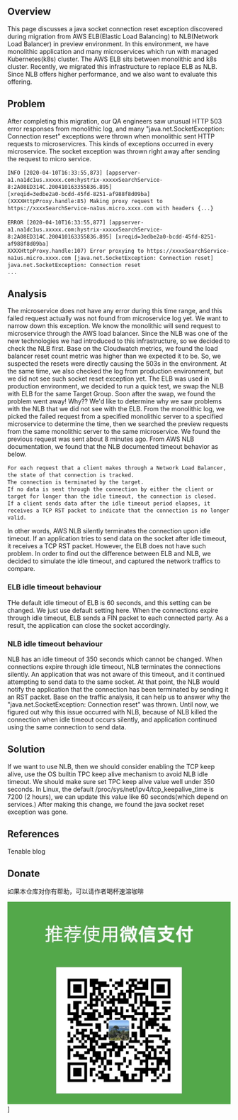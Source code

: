 ## Overview
This page discusses a java socket connection reset exception discovered during migration from AWS ELB(Elastic Load Balancing) to NLB(Network Load Balancer) in preview environment.
In this environment, we have monolithic application and many microservices which run with managed Kubernetes(k8s) cluster. 
The AWS ELB sits between monolithic and k8s cluster. Recently, we migrated this infrastructure to replace ELB as NLB. 
Since NLB offers higher performance, and we also want to evaluate this offering.
## Problem
After completing this migration, our QA engineers saw unusual HTTP 503 error responses from monolithic log, and many "java.net.SocketException: Connection reset" exceptions were thrown when monolithic sent HTTP requests to microservicres. 
This kinds of exceptions occurred in every microservice. The socket exception was thrown right away after sending the request to micro service.
```
INFO [2020-04-10T16:33:55,873] [appserver-a1.na1dc1us.xxxxx.com:hystrix-xxxxxSearchService-8:2A08ED314C.200410163355836.895] 
[xreqid=3edbe2a0-bcdd-45fd-8251-af988f8d09ba] (XXXXHttpProxy.handle:85) Making proxy request to https://xxxxSearchService-na1us.micro.xxxx.com with headers {...}

ERROR [2020-04-10T16:33:55,877] [appserver-a1.na1dc1us.xxxxx.com:hystrix-xxxxxSearchService-8:2A08ED314C.200410163355836.895] [xreqid=3edbe2a0-bcdd-45fd-8251-af988f8d09ba] 
XXXXHttpProxy.handle:107) Error proxying to https://xxxxSearchService-na1us.micro.xxxx.com [java.net.SocketException: Connection reset]
java.net.SocketException: Connection reset
...
```
## Analysis
The microservice does not have any error during this time range, and this failed request actually was not found from microservice log yet.
We want to narrow down this exception. We know the monolithic will send request to microservice through the AWS load balancer.
Since the NLB was one of the new technologies we had introduced to this infrastructure, so we decided to check the NLB first.
Base on the Cloudwatch metrics, we found the load balancer reset count metric was higher than we expected it to be. 
So, we suspected the resets were directly causing the 503s in the environment. 
At the same time, we also checked the log from production environment, but we did not see such socket reset exception yet.
The ELB was used in production environment, we decided to run a quick test, we swap the NLB with ELB for the same Target Group.
Soon after the swap, we found the problem went away! Why?? We'd like to determine why we saw problems with the NLB that we did not see with the ELB. 
From the monolithic log, we picked the failed request from a specified monolithic server to a specified microservice to 
determine the time, then we searched the preview requests from the same monolithic server to the same microservice.
We found the previous request was sent about 8 minutes ago.
From AWS NLB documentation, we found that the NLB documented timeout behavior as below.
```
For each request that a client makes through a Network Load Balancer, the state of that connection is tracked. 
The connection is terminated by the target. 
If no data is sent through the connection by either the client or target for longer than the idle timeout, the connection is closed. 
If a client sends data after the idle timeout period elapses, it receives a TCP RST packet to indicate that the connection is no longer valid.
```
In other words, AWS NLB silently terminates the connection upon idle timeout. 
If an application tries to send data on the socket after idle timeout, it receives a TCP RST packet.
However, the ELB does not have such problem. In order to find out the difference between ELB and NLB, we decided to simulate the idle timeout, and captured the network traffics to compare.
### ELB idle timeout behaviour
THe default idle timeout of ELB is 60 seconds, and this setting can be changed. We just use default setting here.
When the connections expire through idle timeout, ELB sends a FIN packet to each connected party. As a result, the application can close the socket accordingly.
### NLB idle timeout behaviour
NLB has an idle timeout of 350 seconds which cannot be changed. 
When connections expire through idle timeout, NLB terminates the connections silently. 
An application that was not aware of this timeout, and it continued attempting to send data to the same socket. 
At that point, the NLB would notify the application that the connection has been terminated by sending it an RST packet.
Base on the traffic analysis, it can help us to answer why the "java.net.SocketException: Connection reset" was thrown.
Until now, we figured out why this issue occurred with NLB, because of NLB killed the connection when idle timeout occurs silently, and application continued using the same connection to send data. 
## Solution
If we want to use NLB, then we should consider enabling the TCP keep alive, use the OS builtin TPC keep alive mechanism to avoid NLB idle timeout.
We should make sure set TPC keep alive value well under 350 seconds. 
In Linux, the default /proc/sys/net/ipv4/tcp_keepalive_time is 7200 (2 hours), we can update this value like 60 seconds(which depend on services.)
After making this change, we found the java socket reset exception was gone.
## References
Tenable blog
## Donate
如果本仓库对你有帮助，可以请作者喝杯速溶咖啡

![wechat_pay](/images/WeChatPay_2.jpeg)] 